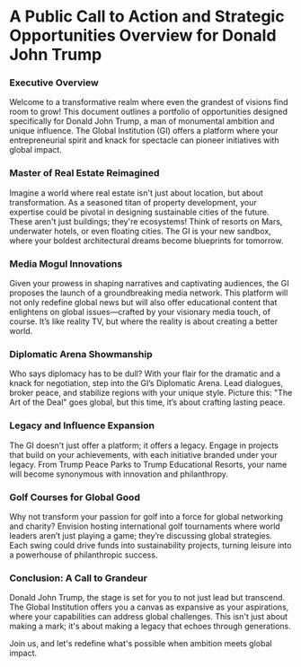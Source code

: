 # A Public Call to Action and Strategic Opportunities Overview for Donald John Trump

### **Executive Overview**
Welcome to a transformative realm where even the grandest of visions find room to grow! This document outlines a portfolio of opportunities designed specifically for Donald John Trump, a man of monumental ambition and unique influence. The Global Institution (GI) offers a platform where your entrepreneurial spirit and knack for spectacle can pioneer initiatives with global impact.

### **Master of Real Estate Reimagined**
Imagine a world where real estate isn't just about location, but about transformation. As a seasoned titan of property development, your expertise could be pivotal in designing sustainable cities of the future. These aren't just buildings; they're ecosystems! Think of resorts on Mars, underwater hotels, or even floating cities. The GI is your new sandbox, where your boldest architectural dreams become blueprints for tomorrow.

### **Media Mogul Innovations**
Given your prowess in shaping narratives and captivating audiences, the GI proposes the launch of a groundbreaking media network. This platform will not only redefine global news but will also offer educational content that enlightens on global issues—crafted by your visionary media touch, of course. It’s like reality TV, but where the reality is about creating a better world.

### **Diplomatic Arena Showmanship**
Who says diplomacy has to be dull? With your flair for the dramatic and a knack for negotiation, step into the GI’s Diplomatic Arena. Lead dialogues, broker peace, and stabilize regions with your unique style. Picture this: "The Art of the Deal" goes global, but this time, it’s about crafting lasting peace.

### **Legacy and Influence Expansion**
The GI doesn't just offer a platform; it offers a legacy. Engage in projects that build on your achievements, with each initiative branded under your legacy. From Trump Peace Parks to Trump Educational Resorts, your name will become synonymous with innovation and philanthropy.

### **Golf Courses for Global Good**
Why not transform your passion for golf into a force for global networking and charity? Envision hosting international golf tournaments where world leaders aren’t just playing a game; they’re discussing global strategies. Each swing could drive funds into sustainability projects, turning leisure into a powerhouse of philanthropic success.

### **Conclusion: A Call to Grandeur**
Donald John Trump, the stage is set for you to not just lead but transcend. The Global Institution offers you a canvas as expansive as your aspirations, where your capabilities can address global challenges. This isn't just about making a mark; it's about making a legacy that echoes through generations.

Join us, and let's redefine what's possible when ambition meets global impact.

